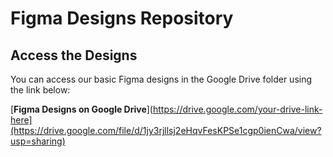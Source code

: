 # Figma Designs Repository

## Access the Designs

You can access our basic Figma designs in the Google Drive folder using the link below:

[**Figma Designs on Google Drive**](https://drive.google.com/your-drive-link-here](https://drive.google.com/file/d/1jy3rjllsj2eHqvFesKPSe1cgp0ienCwa/view?usp=sharing)



